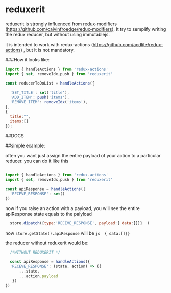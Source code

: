 # reduxerit
reduxerit is strongly influenced from redux-modifiers (https://github.com/calvinfroedge/redux-modifiers), It try to semplify writing the redux reducer, but without using immutablejs.

it is intended to work with redux-actions (https://github.com/acdlite/redux-actions) , but it is not mandatory.

###How it looks like:

```js
import { handleActions } from 'redux-actions'
import { set, removeIdx,push } from 'reduxerit'

const reducerToDoList = handleActions({
  
  'SET_TITLE': set('title'),
  'ADD_ITEM': push('items'),
  'REMOVE_ITEM': removeIdx('items'),
}, 
{
  title:"",
  items:[]
});
```

##DOCS

##simple example:

often you want just assign the entire payload of your action to a particular reducer. you can do it like this

```js

import { handleActions } from 'redux-actions'
import { set, removeIdx,push } from 'reduxerit'

const apiResponse = handleActions({
  'RECEVE_RESPONSE': set()
})

```
now if you raise an action with a payload, you will see the entire apiResponse state equals to the palyload

```js
  store.dipatch({type:'RECEVE_RESPONSE', payload:{ data:[]}}  )
```

now ```store.getState().apiResponse``` will be ```js  { data:[]}}```

the reducer without reduxerit would be:

```js
  /*WITHOUT REDUXERIT */
  
  const apiResponse = handleActions({
  'RECEVE_RESPONSE': (state, action) => ({
      ...state,
      ...action.payload
   })
})

```












